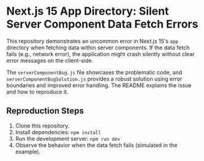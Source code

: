 # Next.js 15 App Directory: Silent Server Component Data Fetch Errors

This repository demonstrates an uncommon error in Next.js 15's `app` directory when fetching data within server components.  If the data fetch fails (e.g., network error), the application might crash silently without clear error messages on the client-side.

The `serverComponentBug.js` file showcases the problematic code, and `serverComponentBugSolution.js` provides a robust solution using error boundaries and improved error handling.  The README explains the issue and how to reproduce it.

## Reproduction Steps
1. Clone this repository.
2. Install dependencies: `npm install`
3. Run the development server: `npm run dev`
4. Observe the behavior when the data fetch fails (simulated in the example).